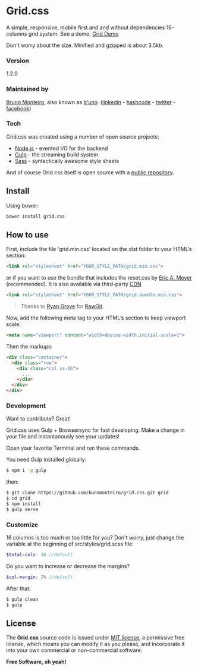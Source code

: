 # Grid.css
A simple, responsive, mobile first and and without dependencies 16-columns grid system. See a demo: [Grid Demo]

Don't worry about the size. Minified and gzipped is about 3.5kb.

### Version
1.2.0

### Maintained by
[Bruno Monteiro][b'uno], also known as [b'uno]. ([linkedin] - [hashcode] - [twitter] - [facebook])

### Tech

Grid.css was created using a number of open source projects:

* [Node.js] - evented I/O for the backend
* [Gulp] - the streaming build system
* [Sass] - syntactically awesome style sheets

And of course Grid.css itself is open source with a [public repository][GitHub].

## Install
Using bower:
```sh
bower install grid.css
```

## How to use
First, include the file 'grid.min.css' located on the dist folder to your HTML’s <head> section:

```html
<link rel="stylesheet" href="YOUR_STYLE_PATH/grid.min.css">
```
or if you want to use the bundle that includes the reset.css by [Eric A. Meyer][meyerweb] (recommended).
It is also available via third-party [CDN]
```html
<link rel="stylesheet" href="YOUR_STYLE_PATH/grid.bundle.min.css">
```

> Thanks to [Ryan Grove] for [RawGit].

Now, add the following meta tag to your HTML’s <head> section to keep viewport scale:
```html
<meta name="viewport" content="width=device-width,initial-scale=1">
```

Then the markups:
```html
<div class="container">
  <div class="row">
    <div class="col xs-16">
      ...
    </div>
  </div>
</div>
```

### Development

Want to contribute? Great!

Grid.css uses Gulp + Browsersync for fast developing.
Make a change in your file and instantanously see your updates!

Open your favorite Terminal and run these commands.

You need Gulp installed globally:

```sh
$ npm i -g gulp
```

then:

```sh
$ git clone https://github.com/bunomonteiro/grid.css.git grid
$ cd grid
$ npm install
$ gulp serve
```

### Customize
16 columns is too much or too little for you? Don't worry, just change the variable at the beginning of src/styles/grid.scss file:

```scss
$total-cols: 16 //default
```

Do you want to increase or decrease the margins?

```scss
$col-margin: 2% //default
```

After that:

```sh
$ gulp clean
$ gulp
```

License
----

The **Grid.css** source code is issued under [MIT license][MIT], a permissive free license, which means you can modify it as you please, and incorporate it into your own commercial or non-commercial software.

**Free Software, oh yeah!**

   [GitHub]: <https://github.com/bunomonteiro/grid.css>
   [b'uno]: <http://buno.com.br>
   [linkedin]: <http://linkedin.com/in/bunomonteiro>
   [hashcode]: <https://hashnode.com/@bunomonteiro>
   [twitter]: <http://twitter.com/bunomonteiro>
   [facebook]: <http://fb.com/bunomonteiro>
   [node.js]: <http://nodejs.org>
   [Gulp]: <http://gulpjs.com>
   [Sass]: <http://sass-lang.com/>
   [Grid Demo]: <http://bunomonteiro.github.io/grid.css/>
   [meyerweb]: <http://meyerweb.com/eric/tools/css/reset/>
   [MIT]: <http://opensource.org/licenses/MIT>
   [Ryan Grove]: <http://wonko.com/>
   [RawGit]: <https://rawgit.com>
   [CDN]: <https://cdn.rawgit.com/bunomonteiro/grid.css/v1.2.0/dist/grid.bundle.min.css>
